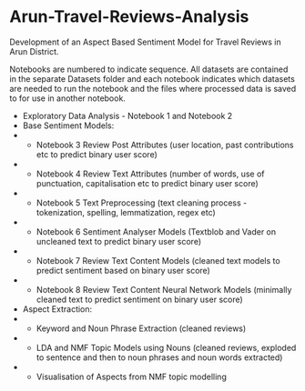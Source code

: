# Arun-Travel-Reviews-Analysis
Development of an Aspect Based Sentiment Model for Travel Reviews in Arun District.

Notebooks are numbered to indicate sequence. All datasets are contained in the separate Datasets folder and each notebook indicates which datasets are needed to run the notebook and the files where processed data is saved to for use in another notebook.

* Exploratory Data Analysis - Notebook 1 and Notebook 2
* Base Sentiment Models:
*  - Notebook 3 Review Post Attributes (user location, past contributions etc to predict binary user score)
*  - Notebook 4 Review Text Attributes (number of words, use of punctuation, capitalisation etc to predict binary user score)
*  - Notebook 5 Text Preprocessing (text cleaning process - tokenization, spelling, lemmatization, regex etc)
*  - Notebook 6 Sentiment Analyser Models (Textblob and Vader on uncleaned text to predict binary user score)
*  - Notebook 7 Review Text Content Models (cleaned text models to predict sentiment based on binary user score)
*  - Notebook 8 Review Text Content Neural Network Models (minimally cleaned text to predict sentiment on binary user score)
* Aspect Extraction:
* - Keyword and Noun Phrase Extraction (cleaned reviews)
* - LDA and NMF Topic Models using Nouns (cleaned reviews, exploded to sentence and then to noun phrases and noun words extracted)
* - Visualisation of Aspects from NMF topic modelling
             
